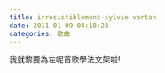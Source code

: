 ```yaml
---
title: irresistiblement-sylvie vartan
date: 2011-01-09 04:18:23
categories: 歌曲
---
```




我就黎要為左呢首歌學法文架啦!